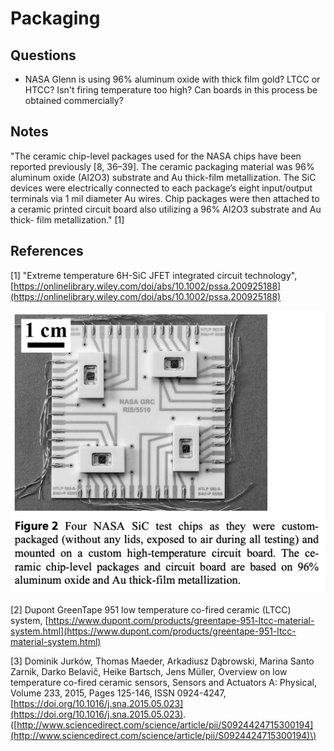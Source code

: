 # Packaging

## Questions

* NASA Glenn is using 96% aluminum oxide with thick film gold? LTCC or HTCC? Isn't firing temperature too high? Can boards in this process be obtained commercially?

## Notes

"The ceramic chip-level packages used for the NASA chips have been reported previously \[8, 36–39\]. The ceramic packaging material was 96% aluminum oxide \(Al2O3\) substrate and Au thick-film metallization. The SiC devices were electrically connected to each package’s eight input/output terminals via 1 mil diameter Au wires. Chip packages were then attached to a ceramic printed circuit board also utilizing a 96% Al2O3 substrate and Au thick- film metallization." \[1\]

## References

\[1\] "Extreme temperature 6H-SiC JFET integrated circuit technology", [https://onlinelibrary.wiley.com/doi/abs/10.1002/pssa.200925188](https://onlinelibrary.wiley.com/doi/abs/10.1002/pssa.200925188)

![](.gitbook/assets/image%20%281%29.png)

\[2\] Dupont GreenTape 951 low temperature co-fired ceramic \(LTCC\) system, [https://www.dupont.com/products/greentape-951-ltcc-material-system.html](https://www.dupont.com/products/greentape-951-ltcc-material-system.html)

\[3\] Dominik Jurków, Thomas Maeder, Arkadiusz Dąbrowski, Marina Santo Zarnik, Darko Belavič, Heike Bartsch, Jens Müller, Overview on low temperature co-fired ceramic sensors, Sensors and Actuators A: Physical, Volume 233, 2015, Pages 125-146, ISSN 0924-4247, [https://doi.org/10.1016/j.sna.2015.05.023](https://doi.org/10.1016/j.sna.2015.05.023). \([http://www.sciencedirect.com/science/article/pii/S0924424715300194](http://www.sciencedirect.com/science/article/pii/S0924424715300194)\)

